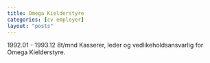 ```yaml
---
title: Omega Kielderstyre
categories: [cv employer]
layout: "posts"
---
```


1992.01 - 1993.12 8t/mnd Kasserer, leder og vedlikeholdsansvarlig for Omega Kielderstyre.
